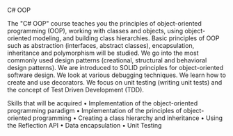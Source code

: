 C# OOP

The "C# OOP" course teaches you the principles of object-oriented programming (OOP), working with classes and objects, using object-oriented modeling, and building class hierarchies. Basic principles of OOP such as abstraction (interfaces, abstract classes), encapsulation, inheritance and polymorphism will be studied. We go into the most commonly used design patterns (creational, structural and behavioral design patterns). We are introduced to SOLID principles for object-oriented software design. We look at various debugging techniques. We learn how to create and use decorators. We focus on unit testing (writing unit tests) and the concept of Test Driven Development (TDD).

Skills that will be acquired
•	Implementation of the object-oriented programming paradigm
•	Implementation of the principles of object-oriented programming
•	Creating a class hierarchy and inheritance
•	Using the Reflection API
•	Data encapsulation
•	Unit Testing
